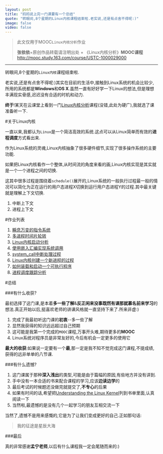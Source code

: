 ```yaml
---
layout: post
title: "妈妈说上完一门课要有一个总结"
quote: "转眼间,8个星期的Linux内核课程结束啦.老实说,还是有点舍不得呢:)"
image: false
video: false
---
```

>此文仅用于MOOC`Linux内核分析`作业
>
>**张依依**+原创作品转载请注明出处 + 《Linux内核分析》**MOOC课程**http://mooc.study.163.com/course/USTC-1000029000


*****

转眼间,8个星期的`Linux内核`课程结束啦.

老实说,还是有点舍不得呢:)其实在目前的生活中,接触到Linux系统的机会比较少,所用的系统都是**Windows**和**OS X**.虽然一直有好好学一下Linux的想法,但是理想丰满现实骨感,迟迟没有合适的时机和动力.

**终于**!某天在云课堂上看到一门[Linux内核分析](http://mooc.study.163.com/course/USTC-1000029000)课程(没错,此处为硬广),我就选了课准备听一下.

#关于Linux内核

一直以来,我都认为`Linux`是一个简洁高效的系统.这点可以从Linux简单而有效的**进程调度**方式看出来.

作为Linux系统的灵魂,Linux内核抽象了很多硬件细节,实现了很多操作系统的主要功能.

如果把Linux内核看作一个整体,从时间流的角度来看的画,Linux内核实现是其实就是一个一个进程之间的切换.

这其中很多过程是围绕着`schedule()`展开的,Linux系统的一般执行过程最一般的情况可以简化为正在运行的用户态进程X切换到运行用户态进程Y的过程.其中最关键就是理解上下文切换.

1. 中断上下文
2. 进程上下文


#作业列表

1. [瞬息万变的指令系统](http://uglyyouth.com/blog/instruction-system/)
2. [多进程时间片轮转](http://uglyyouth.com/blog/mykernel/)
3. [Linux内核启动分析](http://uglyyouth.com/blog/linuxInit/)
4. [使用嵌入汇编实现系统调用](http://uglyyouth.com/blog/syscall/)
5. [system_call中断处理过程](http://uglyyouth.com/blog/syscalltwo/)
6. [Linux内核创建一个新进程的过程](http://uglyyouth.com/blog/forksomething/)
7. [如何装载和启动一个可执行程序](http://uglyyouth.com/blog/sysexecve/)
8. [进程调度跟踪分析](http://uglyyouth.com/blog/process/)


#总结

###有什么收获?

最初选择了这门课,是本着**多一些了解**&**反正闲来没事既然有课那就慕名前来学习**的想法.真正开始以后,挺喜欢老师的讲课风格就一直坚持下来了.所来非虚:)

1. 完成了我最初听这门课的**初衷**--多一些了解
2. 显然我获得的知识远远超过自己预期
3. 这可能是我第一个完成的`MOOC`课程,万事开头难,期待更多的**MOOC**
4. Linux系统对程序员是非常友好的,今后有机会一定更多的使用它

**最大的收获**:如果说一定要有一个**最**,那一定是我不知不觉完成这门课程,不提成绩,获得的远非单单的八节课.

###有什么遗憾?

1. 这门课属于那种**深入浅出**的类型,可能是由于篇幅的原因,有些地方并没有讲到.
2. 手中没有一本合适的书来配合课程的学习,应该**边读边学**的
3. 最后考试的时候题还没做完就提交了,**不专心**的后果
4. 如果有时间的话,希望把[Understanding the Linux Kernel](http://www.amazon.com/Understanding-Linux-Kernel-Third-Edition/dp/0596005652)列到书单里面,认真阅读一下
5. 当然啦,最遗憾的是没有几个一起学习的朋友互相交流一下

当然了,遗憾不是用来感慨的,它是为了让我们变成更好的自己.正如那句话:

>我的征途是星辰大海


###最后

真的非常感谢**孟宁老师**,以后有什么课程我一定会尾随而来的:)



